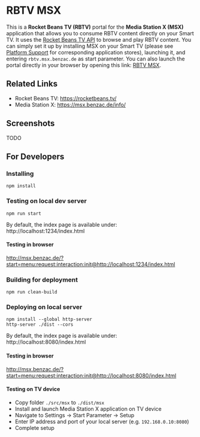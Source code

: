 # RBTV MSX

This is a **Rocket Beans TV (RBTV)** portal for the **Media Station X (MSX)** application that allows you to consume RBTV content directly on your Smart TV. It uses the [Rocket Beans TV API](https://github.com/rocketbeans/rbtv-apidoc) to browse and play RBTV content. You can simply set it up by installing MSX on your Smart TV (please see [Platform Support](https://msx.benzac.de/info/?tab=PlatformSupport) for corresponding application stores), launching it, and entering `rbtv.msx.benzac.de` as start parameter. You can also launch the portal directly in your browser by opening this link: [RBTV MSX](https://msx.benzac.de/?start=menu:request:interaction:init@https://rbtv.msx.benzac.de).

## Related Links
* Rocket Beans TV: https://rocketbeans.tv/
* Media Station X: https://msx.benzac.de/info/

## Screenshots
TODO

## For Developers
### Installing
```
npm install
```

### Testing on local dev server
```
npm run start
```
By default, the index page is available under: http://localhost:1234/index.html

#### Testing in browser
http://msx.benzac.de/?start=menu:request:interaction:init@http://localhost:1234/index.html

### Building for deployment
```
npm run clean-build
```

### Deploying on local server
```
npm install --global http-server
http-server ./dist --cors
```
By default, the index page is available under: http://localhost:8080/index.html

#### Testing in browser
http://msx.benzac.de/?start=menu:request:interaction:init@http://localhost:8080/index.html

#### Testing on TV device
* Copy folder `./src/msx` to `./dist/msx`
* Install and launch Media Station X application on TV device
* Navigate to Settings -> Start Parameter -> Setup
* Enter IP address and port of your local server (e.g. `192.168.0.10:8080`)
* Complete setup
